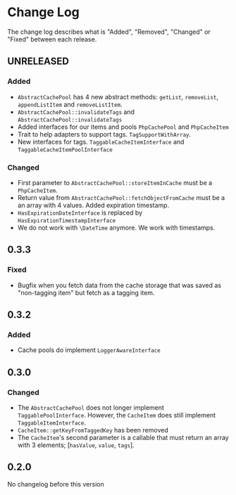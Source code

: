 # Change Log

The change log describes what is "Added", "Removed", "Changed" or "Fixed" between each release. 

## UNRELEASED

### Added

* `AbstractCachePool` has 4 new abstract methods: `getList`, `removeList`, `appendListItem` and `removeListItem`.
* `AbstractCachePool::invalidateTags` and `AbstractCachePool::invalidateTags` 
* Added interfaces for our items and pools `PhpCachePool` and `PhpCacheItem`
* Trait to help adapters to support tags. `TagSupportWithArray`.
* New interfaces for tags. `TaggableCacheItemInterface` and `TaggableCacheItemPoolInterface`

### Changed

* First parameter to `AbstractCachePool::storeItemInCache` must be a `PhpCacheItem`. 
* Return value from `AbstractCachePool::fetchObjectFromCache` must be a an array with 4 values. Added expiration timestamp. 
* `HasExpirationDateInterface` is replaced by `HasExpirationTimestampInterface`
* We do not work with `\DateTime` anymore. We work with timestamps. 

## 0.3.3

### Fixed

* Bugfix when you fetch data from the cache storage that was saved as "non-tagging item" but fetch as a tagging item.

## 0.3.2

### Added

* Cache pools do implement `LoggerAwareInterface`

## 0.3.0

### Changed

* The `AbstractCachePool` does not longer implement `TaggablePoolInterface`. However, the `CacheItem` does still implement `TaggableItemInterface`.
* `CacheItem::getKeyFromTaggedKey` has been removed
* The `CacheItem`'s second parameter is a callable that must return an array with 3 elements; [`hasValue`, `value`, `tags`].
 
## 0.2.0
 
No changelog before this version
